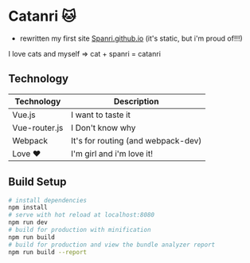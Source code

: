 # Catanri :cat:
* rewritten my first site [Spanri.github.io](https://spanri.github.io/www/index.html) (it's static, but i'm proud of!!!)

I love cats and myself => cat + spanri = catanri

## Technology
Technology | Description
--- | ---
Vue.js | I want to taste it
Vue-router.js | I Don't know why
Webpack | It's for routing (and webpack-dev)
Love :heart: | I'm girl and i'm love it!

## Build Setup
``` bash
# install dependencies
npm install
# serve with hot reload at localhost:8080
npm run dev
# build for production with minification
npm run build
# build for production and view the bundle analyzer report
npm run build --report
```

